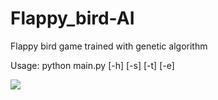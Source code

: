 # Flappy_bird-AI
Flappy bird game trained with genetic algorithm

Usage: python main.py [-h] [-s] [-t] [-e]

![](ai.gif)
